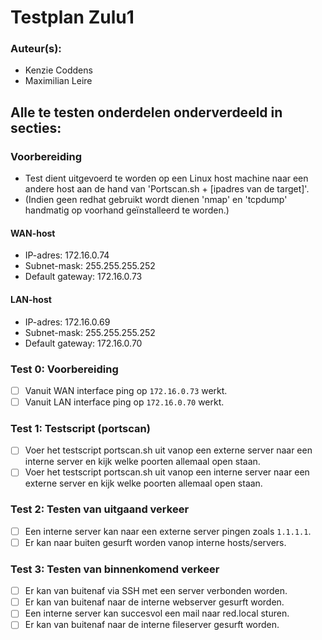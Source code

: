 # Testplan Zulu1
### Auteur(s): 
- Kenzie Coddens
- Maximilian Leire

## Alle te testen onderdelen onderverdeeld in secties:### Voorbereiding- Test dient uitgevoerd te worden op een Linux host machine naar een andere host aan de hand van 'Portscan.sh + [ipadres van de target]'.- (Indien geen redhat gebruikt wordt dienen 'nmap' en 'tcpdump' handmatig op voorhand geïnstalleerd te worden.)#### WAN-host- IP-adres: 172.16.0.74- Subnet-mask: 255.255.255.252- Default gateway: 172.16.0.73#### LAN-host
- IP-adres: 172.16.0.69
- Subnet-mask: 255.255.255.252
- Default gateway: 172.16.0.70### Test 0: Voorbereiding- [ ] Vanuit WAN interface ping op `172.16.0.73` werkt.
- [ ] Vanuit LAN interface ping op `172.16.0.70` werkt.
### Test 1: Testscript (portscan)
- [ ] Voer het testscript portscan.sh uit vanop een externe server naar een interne server en kijk welke poorten allemaal open staan.
- [ ] Voer het testscript portscan.sh uit vanop een interne server naar een externe server en kijk welke poorten allemaal open staan.
### Test 2: Testen van uitgaand verkeer
- [ ] Een interne server kan naar een externe server pingen zoals `1.1.1.1`.
- [ ] Er kan naar buiten gesurft worden vanop interne hosts/servers.

### Test 3: Testen van binnenkomend verkeer
- [ ] Er kan van buitenaf via SSH met een server verbonden worden.
- [ ] Er kan van buitenaf naar de interne webserver gesurft worden.
- [ ] Een interne server kan succesvol een mail naar red.local sturen.
- [ ] Er kan van buitenaf naar de interne fileserver gesurft worden.